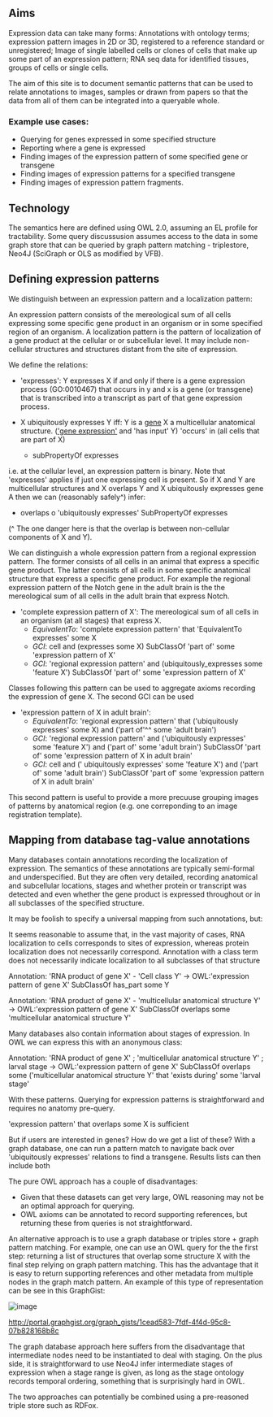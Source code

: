 ## Aims

Expression data can take many forms:  Annotations with ontology terms; expression pattern images in 2D or 3D, registered to a reference standard or unregistered; Image of single labelled cells or clones of cells that make up some part of an expression pattern; RNA seq data for identified tissues, groups of cells or single cells.

The aim of this site is to document semantic patterns that can be used to relate annotations to images, samples or drawn from papers so that the data from all of them can be integrated into a queryable whole.

### Example use cases:

* Querying for genes expressed in some specified structure
* Reporting where a gene is expressed
* Finding images of the expression pattern of some specified gene or transgene
* Finding images of expression patterns for a specified transgene
* Finding images of expression pattern fragments.

## Technology

The semantics here are defined using OWL 2.0, assuming an EL profile for tractability.  Some query discussusion assumes access to the data in some graph store that can be queried by graph pattern matching - triplestore, Neo4J (SciGraph or OLS as modified by VFB).

## Defining expression patterns

We distinguish between an expression pattern and a localization pattern:  

An expression pattern consists of the mereological sum of all cells expressing some specific gene product in an organism or in some specified region of an organism.  A localization pattern is the pattern of localization of a gene product at the cellular or or subcellular level. It may include non-cellular structures and structures distant from the site of expression.  


We define the relations:

* 'expresses': Y expresses X if and only if there is a gene expression process (GO:0010467) that occurs in y and x is a gene (or transgene) that is transcribed into a transcript as part of that gene expression process.

* X ubiquitously expresses Y iff:  Y is a [gene](http://www.ebi.ac.uk/ols/ontologies/so/terms?iri=http%3A%2F%2Fpurl.obolibrary.org%2Fobo%2FSO_0000704) X a multicellular anatomical structure. (['gene expression'](http://www.ebi.ac.uk/ols/ontologies/go/terms?iri=http%3A%2F%2Fpurl.obolibrary.org%2Fobo%2FGO_0010467) and 'has input' Y) 'occurs' in (all cells that are part of X)
   * subPropertyOf expresses

i.e. at the cellular level, an expression pattern is binary.   Note that 'expresses' applies if just one expressing cell is present.   So if X and Y are multicellular structures and X overlaps Y and X ubiquitously expresses gene A then we can (reasonably safely^) infer:

* overlaps o 'ubiquitously expresses' SubPropertyOf expresses

(^ The one danger here is that the overlap is between non-cellular components of X and Y).

We can distinguish a whole expression pattern from a regional expression pattern.  The former consists of all cells in an animal that express a specific gene product. The latter consists of all cells in some specific anatomical structure that express a specific gene product.  For example the regional expression pattern of the Notch gene in the adult brain is the the mereological sum of all cells in the adult brain that express Notch.

* 'complete expression pattern of X':  The mereological sum of all cells in an organism (at all stages) that express X.
  * _EquivalentTo_: 'complete expression pattern' that 'EquivalentTo expresses' some X
  * _GCI_: cell and (expresses some X) SubClassOf 'part of' some 'expression pattern of X'
  * _GCI_: 'regional expression pattern' and (ubiquitously_expresses some 'feature X') SubClassOf 'part of' some 'expression pattern of X'
  
Classes following this pattern can be used to aggregate axioms recording the expression of gene X. The second GCI can be used  

* 'expression pattern of X in adult brain': 
  * _EquivalentTo_: 'regional expression pattern' that ('ubiquitously expresses' some X) and ('part of'^^ some 'adult brain')
  * _GCI_: 'regional expression pattern' and ('ubiquitously expresses' some 'feature X') and ('part of' some 'adult brain')   SubClassOf 'part of' some 'expression pattern of X in adult brain'
  * _GCI_: cell and (' ubiquitously expresses' some 'feature X') and ('part of' some 'adult brain') SubClassOf 'part of' some 'expression pattern of X in adult brain'

This second pattern is useful to provide a more precuuse grouping images of patterns by anatomical region (e.g. one correponding to an image registration template). 

## Mapping from database tag-value annotations

Many databases contain annotations recording the localization of expression.  The semantics of these annotations are typically semi-formal and underspecified.  But they are often very detailed, recording anatomical and subcellular locations, stages and whether protein or transcript was detected and even whether the gene product is expressed throughout or in all subclasses of the specified structure.

It may be foolish to specify a universal mapping from such annotations, but:

It seems reasonable to assume that, in the vast majority of cases, RNA localization to cells corresponds to sites of expression, whereas protein localization does not necessarily correspond.  Annotation with a class term does not necessarily indicate localization to all subclasses of that structure

Annotation:  'RNA product of gene X' - 'Cell class Y' -> 
OWL:'expression pattern of gene X' SubClassOf has_part some Y

Annotation: 'RNA product of gene X'  - 'multicellular anatomical structure Y' -> 
OWL:'expression pattern of gene X' SubClassOf overlaps some 'multicellular anatomical structure Y'

Many databases also contain information about stages of expression.  In OWL we can express this with an anonymous class:

Annotation: 'RNA product of gene X' ; 'multicellular anatomical structure Y' ; larval stage -> 
OWL:'expression pattern of gene X' SubClassOf overlaps some ('multicellular anatomical structure Y' that 'exists during' some 'larval stage'

With these patterns. Querying for expression patterns is straightforward and requires no anatomy pre-query.

'expression pattern' that overlaps some X is sufficient

But if users are interested in genes?  How do we get a list of these?  With a graph database, one can run a pattern match to navigate back over 'ubiquitously expresses' relations to find a transgene.  Results lists can then include both

The pure OWL approach has a couple of disadvantages:  

* Given that these datasets can get very large, OWL reasoning may not be an optimal approach for querying.   
* OWL axioms can be annotated to record supporting references, but returning these from queries is not straightforward.

An alternative approach is to use a graph database or triples store + graph pattern matching. For example, one can use an OWL query for the  the first step: returning a list of structures that overlap some structure X with the final step relying on graph pattern matching.  This has the advantage that it is easy to return supporting references and other metadata from multiple nodes in the graph match pattern.  An example of this type of representation can be see in this GraphGist: 

![image](https://cloud.githubusercontent.com/assets/112839/19857275/febda88a-9f74-11e6-9fa0-01b1c58b0463.png)

http://portal.graphgist.org/graph_gists/1cead583-7fdf-4f4d-95c8-07b828168b8c

The graph database approach here suffers from the disadvantage that intermediate nodes need to be instantiated to deal with staging.  On the plus side, it is straightforward to use Neo4J infer intermediate stages of expression when a stage range is given, as long as the stage ontology records temporal ordering, something that is surprisingly hard in OWL.

The two approaches can potentially be combined using a pre-reasoned triple store such as RDFox.













	


	
	
